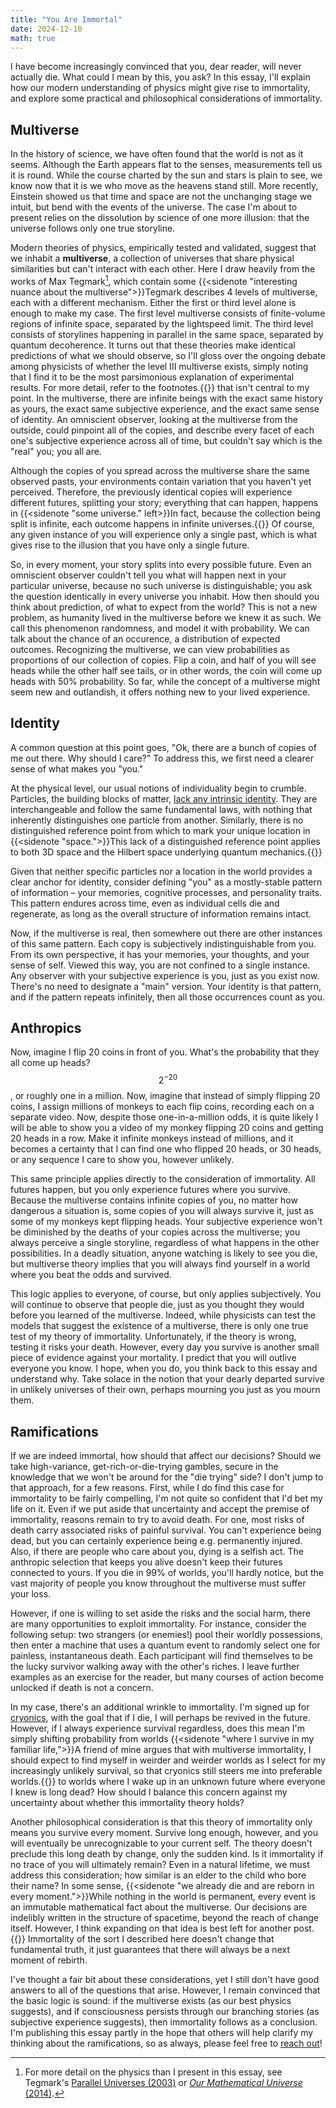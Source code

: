 ```yaml
---
title: "You Are Immortal"
date: 2024-12-10
math: true
---
```


I have become increasingly convinced that you, dear reader, will never actually die. What could I mean by this, you ask? In this essay, I'll explain how our modern understanding of physics might give rise to immortality, and explore some practical and philosophical considerations of immortality.

## Multiverse

In the history of science, we have often found that the world is not as it seems. Although the Earth appears flat to the senses, measurements tell us it is round. While the course charted by the sun and stars is plain to see, we know now that it is we who move as the heavens stand still. More recently, Einstein showed us that time and space are not the unchanging stage we intuit, but bend with the events of the universe. The case I'm about to present relies on the dissolution by science of one more illusion: that the universe follows only one true storyline.

Modern theories of physics, empirically tested and validated, suggest that we inhabit a **multiverse**, a collection of universes that share physical similarities but can't interact with each other. Here I draw heavily from the works of Max Tegmark[^Tegmark], which contain some {{<sidenote "interesting nuance about the multiverse">}}Tegmark describes 4 levels of multiverse, each with a different mechanism. Either the first or third level alone is enough to make my case. The first level multiverse consists of finite-volume regions of infinite space, separated by the lightspeed limit. The third level consists of storylines happening in parallel in the same space, separated by quantum decoherence. It turns out that these theories make identical predictions of what we should observe, so I'll gloss over the ongoing debate among physicists of whether the level III multiverse exists, simply noting that I find it to be the most parsimonious explanation of experimental results. For more detail, refer to the footnotes.{{</sidenote>}} that isn't central to my point. In the multiverse, there are infinite beings with the exact same history as yours, the exact same subjective experience, and the exact same sense of identity. An omniscient observer, looking at the multiverse from the outside, could pinpoint all of the copies, and describe every facet of each one's subjective experience across all of time, but couldn't say which is the "real" you; you all are.

Although the copies of you spread across the multiverse share the same observed pasts, your environments contain variation that you haven't yet perceived. Therefore, the previously identical copies will experience different futures, splitting your story; everything that can happen, happens in {{<sidenote "some universe." left>}}In fact, because the collection being split is infinite, each outcome happens in infinite universes.{{</sidenote>}} Of course, any given instance of you will experience only a single past, which is what gives rise to the illusion that you have only a single future.

So, in every moment, your story splits into every possible future. Even an omniscient observer couldn't tell you what will happen next in your particular universe, because no such universe is distinguishable; you ask the question identically in every universe you inhabit. How then should you think about prediction, of what to expect from the world? This is not a new problem, as humanity lived in the multiverse before we knew it as such. We call this phenomenon randomness, and model it with probability. We can talk about the chance of an occurence, a distribution of expected outcomes. Recognizing the multiverse, we can view probabilities as proportions of our collection of copies. Flip a coin, and half of you will see heads while the other half see tails, or in other words, the coin will come up heads with 50% probability. So far, while the concept of a multiverse might seem new and outlandish, it offers nothing new to your lived experience.

## Identity

A common question at this point goes, "Ok, there are a bunch of copies of me out there. Why should I care?" To address this, we first need a clearer sense of what makes you "you."

At the physical level, our usual notions of individuality begin to crumble. Particles, the building blocks of matter, [lack any intrinsic identity](https://www.lesswrong.com/posts/Cpf2jsZsNFNH5TSpc/no-individual-particles). They are interchangeable and follow the same fundamental laws, with nothing that inherently distinguishes one particle from another. Similarly, there is no distinguished reference point from which to mark your unique location in {{<sidenote "space.">}}This lack of a distinguished reference point applies to both 3D space and the Hilbert space underlying quantum mechanics.{{</sidenote>}}

Given that neither specific particles nor a location in the world provides a clear anchor for identity, consider defining "you" as a mostly-stable pattern of information – your memories, cognitive processes, and personality traits. This pattern endures across time, even as individual cells die and regenerate, as long as the overall structure of information remains intact.

Now, if the multiverse is real, then somewhere out there are other instances of this same pattern. Each copy is subjectively indistinguishable from you. From its own perspective, it has your memories, your thoughts, and your sense of self. Viewed this way, you are not confined to a single instance. Any observer with your subjective experience is you, just as you exist now. There's no need to designate a "main" version. Your identity is that pattern, and if the pattern repeats infinitely, then all those occurrences count as you.

## Anthropics

Now, imagine I flip 20 coins in front of you. What's the probability that they all come up heads? $$ 2^{-20} $$, or roughly one in a million. Now, imagine that instead of simply flipping 20 coins, I assign millions of monkeys to each flip coins, recording each on a separate video. Now, despite those one-in-a-million odds, it is quite likely I will be able to show you a video of my monkey flipping 20 coins and getting 20 heads in a row. Make it infinite monkeys instead of millions, and it becomes a certainty that I can find one who flipped 20 heads, or 30 heads, or any sequence I care to show you, however unlikely.

This same principle applies directly to the consideration of immortality. All futures happen, but you only experience futures where you survive. Because the multiverse contains infinite copies of you, no matter how dangerous a situation is, some copies of you will always survive it, just as some of my monkeys kept flipping heads. Your subjective experience won't be diminished by the deaths of your copies across the multiverse; you always perceive a single storyline, regardless of what happens in the other possibilities. In a deadly situation, anyone watching is likely to see you die, but multiverse theory implies that you will always find yourself in a world where you beat the odds and survived.

This logic applies to everyone, of course, but only applies subjectively. You will continue to observe that people die, just as you thought they would before you learned of the multiverse. Indeed, while physicists can test the models that suggest the existence of a multiverse, there is only one true test of my theory of immortality. Unfortunately, if the theory is wrong, testing it risks your death. However, every day you survive is another small piece of evidence against your mortality. I predict that you will outlive everyone you know. I hope, when you do, you think back to this essay and understand why. Take solace in the notion that your dearly departed survive in unlikely universes of their own, perhaps mourning you just as you mourn them.

## Ramifications

If we are indeed immortal, how should that affect our decisions? Should we take high-variance, get-rich-or-die-trying gambles, secure in the knowledge that we won't be around for the "die trying" side? I don't jump to that approach, for a few reasons. First, while I do find this case for immortality to be fairly compelling, I'm not quite so confident that I'd bet my life on it. Even if we put aside that uncertainty and accept the premise of immortality, reasons remain to try to avoid death. For one, most risks of death carry associated risks of painful survival. You can't experience being dead, but you can certainly experience being e.g. permanently injured. Also, if there are people who care about you, dying is a selfish act. The anthropic selection that keeps you alive doesn't keep their futures connected to yours. If you die in 99% of worlds, you'll hardly notice, but the vast majority of people you know throughout the multiverse must suffer your loss.

However, if one is willing to set aside the risks and the social harm, there are many opportunities to exploit immortality. For instance, consider the following setup: two strangers (or enemies!) pool their worldly possessions, then enter a machine that uses a quantum event to randomly select one for painless, instantaneous death. Each participant will find themselves to be the lucky survivor walking away with the other's riches. I leave further examples as an exercise for the reader, but many courses of action become unlocked if death is not a concern.

In my case, there's an additional wrinkle to immortality. I'm signed up for [cryonics](https://www.alcor.org/what-is-cryonics/), with the goal that if I die, I will perhaps be revived in the future. However, if I always experience survival regardless, does this mean I'm simply shifting probability from worlds {{<sidenote "where I survive in my familiar life,">}}A friend of mine argues that with multiverse immortality, I should expect to find myself in weirder and weirder worlds as I select for my increasingly unlikely survival, so that cryonics still steers me into preferable worlds.{{</sidenote>}} to worlds where I wake up in an unknown future where everyone I knew is long dead? How should I balance this concern against my uncertainty about whether this immortality theory holds?

Another philosophical consideration is that this theory of immortality only means you survive every moment. Survive long enough, however, and you will eventually be unrecognizable to your current self. The theory doesn't preclude this long death by change, only the sudden kind. Is it immortality if no trace of you will ultimately remain? Even in a natural lifetime, we must address this consideration; how similar is an elder to the child who bore their name? In some sense, {{<sidenote "we already die and are reborn in every moment.">}}While nothing in the world is permanent, every event is an immutable mathematical fact about the multiverse. Our decisions are indelibly written in the structure of spacetime, beyond the reach of change itself. However, I think expanding on that idea is best left for another post.{{</sidenote>}} Immortality of the sort I described here doesn't change that fundamental truth, it just guarantees that there will always be a next moment of rebirth.

I've thought a fair bit about these considerations, yet I still don't have good answers to all of the questions that arise. However, I remain convinced that the basic logic is sound: if the multiverse exists (as our best physics suggests), and if consciousness persists through our branching stories (as subjective experience suggests), then immortality follows as a conclusion. I'm publishing this essay partly in the hope that others will help clarify my thinking about the ramifications, so as always, please feel free to [reach out](/contact)!

[^Tegmark]: For more detail on the physics than I present in this essay, see Tegmark's [Parallel Universes (2003)](https://arxiv.org/abs/astro-ph/0302131) or [*Our Mathematical Universe* (2014)](https://www.goodreads.com/en/book/show/19395553-our-mathematical-universe).